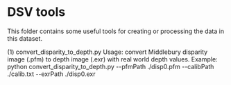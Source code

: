 # DSV tools
This folder contains some useful tools for creating or processing the data in this dataset.

(1) convert_disparity_to_depth.py
Usage: convert Middlebury disparity image (.pfm) to depth image (.exr) with real world depth values.
Example: python convert_disparity_to_depth.py --pfmPath ./disp0.pfm --calibPath ./calib.txt --exrPath ./disp0.exr
